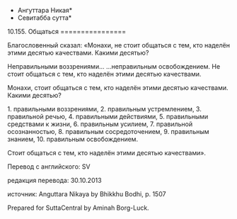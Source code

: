 * Ангуттара Никая*
* Севитабба сутта*

10\.155\. Общаться
\=\=\=\=\=\=\=\=\=\=\=\=\=\=\=\=

Благословенный сказал: «Монахи, не стоит общаться с тем, кто наделён этими десятью качествами\. Какими десятью?

Неправильными воззрениями… …неправильным освобождением\. Не стоит общаться с тем, кто наделён этими десятью качествами\.

Монахи, стоит общаться с тем, кто наделён этими десятью качествами\. Какими десятью?

1\. правильными воззрениями,
2\. правильным устремлением,
3\. правильной речью,
4\. правильными действиями,
5\. правильными средствами к жизни,
6\. правильным усилием,
7\. правильной осознанностью,
8\. правильным сосредоточением,
9\. правильным знанием,
10\. правильным освобождением\.

Стоит общаться с тем, кто наделён этими десятью качествами»\.

Перевод с английского: SV

редакция перевода: 30\.10\.2013

источник: Anguttara Nikaya by Bhikkhu Bodhi, p\. 1507

Prepared for SuttaCentral by Aminah Borg\-Luck\.